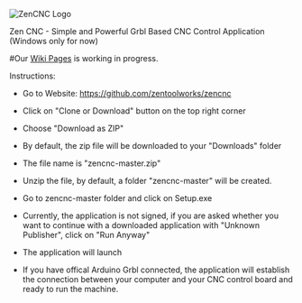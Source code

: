 ![ZenCNC Logo](http://www.zencnc.com//wp-content/themes/emporium/images/logo.png)

Zen CNC - Simple and Powerful Grbl Based CNC Control Application (Windows only for now)

#Our [Wiki Pages](https://github.com/zentoolworks/zencnc/wiki) is working in progress.  

Instructions:

  * Go to Website: https://github.com/zentoolworks/zencnc
  * Click on "Clone or Download" button on the top right corner
  * Choose "Download as ZIP"
  
  * By default, the zip file will be downloaded to your "Downloads" folder
  * The file name is "zencnc-master.zip"
  * Unzip the file, by default, a folder "zencnc-master" will be created.
  * Go to zencnc-master folder and click on Setup.exe
  * Currently, the application is not signed, if you are asked whether you want to continue with a downloaded application with "Unknown Publisher", click on "Run Anyway"
  * The application will launch
  * If you have offical Arduino Grbl connected, the application will establish the connection between your computer and your CNC control board and ready to run the machine.

